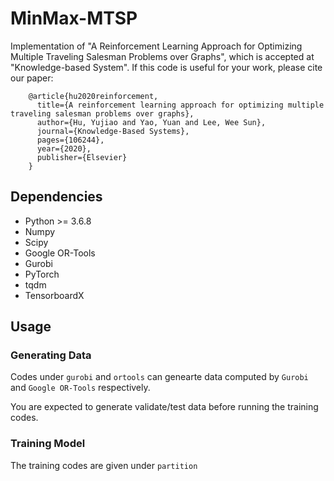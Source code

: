 # MinMax-MTSP
Implementation of "A Reinforcement Learning Approach for Optimizing Multiple Traveling Salesman Problems over Graphs", which is accepted at "Knowledge-based System". If this code is useful for your work, please cite our paper:

		@article{hu2020reinforcement,
		  title={A reinforcement learning approach for optimizing multiple traveling salesman problems over graphs},
		  author={Hu, Yujiao and Yao, Yuan and Lee, Wee Sun},
		  journal={Knowledge-Based Systems},
		  pages={106244},
		  year={2020},
		  publisher={Elsevier}
		}

## Dependencies
* Python >= 3.6.8
* Numpy
* Scipy
* Google OR-Tools
* Gurobi
* PyTorch
* tqdm
* TensorboardX

## Usage
### Generating Data
Codes under `gurobi` and `ortools` can genearte data computed by `Gurobi` and `Google OR-Tools` respectively.

You are expected to generate validate/test data before running the training codes.

### Training Model
The training codes are given under `partition`
